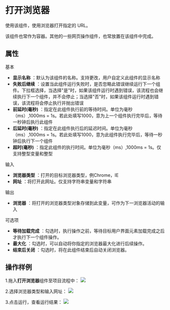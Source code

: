 # 打开浏览器

使用该组件，使用浏览器打开指定的 URL。

该组件也常作为容器。其他的一些网页操作组件，也常放置在该组件中完成。

## 属性
基本
- **显示名称** ：默认为该组件的名称。支持更改，用户自定义此组件的显示名称
- **失败后继续** ：设置当此组件运行失败时，是否忽略此错误继续运行下一个组件。下拉框选择，当选择"是"时，如果该组件运行时遇到错误，该流程也会继续执行下一个组件，并不会停止；当选择"否"时，如果该组件运行时遇到错误，该流程将会停止执行并抛出错误
- **前延时(毫秒)** ：指定在此组件执行前的等待时间。单位为毫秒（ms）,1000ms = 1s。若此处填写1000，意为上一个组件执行完毕后，等待一秒钟后执行此组件
- **后延时(毫秒)** ：指定在此组件执行后的延迟时间。单位为毫秒（ms）,1000ms = 1s。若此处填写1000，意为此组件执行完毕后，等待一秒钟后执行下一个组件
- **超时(毫秒)** ：指定此组件的执行时间。单位为毫秒（ms）,1000ms = 1s。仅支持整型变量和整型

输入
- **浏览器类型** ：打开的目标浏览器类型，例Chrome，IE
- **网址** ：将打开此网址。仅支持字符串变量和字符串

输出
- **浏览器** ：将打开的浏览器类型对象存储到此变量，可作为下一浏览器活动的输入

可选项
- **等待加载完成** ：勾选时，执行操作之前，等待目标用户界面元素加载完成之后才执行下一个组件操作。
- **最大化** ：勾选时，可以自动将你指定的浏览器最大化进行后续操作。
- **结束后关闭** ：勾选时，将在此组件结束后自动关闭浏览器。

## 操作样例

1.拖入**打开浏览器**组件至项目流程中：
![](https://docimages.blob.core.chinacloudapi.cn/images/Activities/OpenBrowser20201221-01.png)

2.选择浏览器类型和输入网址：
![](https://docimages.blob.core.chinacloudapi.cn/images/Activities/OpenBrowser20201221-02.png)

3.点击运行，查看运行结果：
![](https://docimages.blob.core.chinacloudapi.cn/images/Activities/OpenBrowser20201221-03.png)


